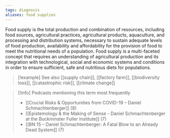 ```yaml
---
tags: diagnosis
aliases: food supplies
---
```


Food supply is the total production and combination of resources, including food sources, agricultural practices, agricultural products, aquaculture, and processing and distribution systems, necessary to sustain adequate levels of food production, availability and affordability for the provision of food to meet the nutritional needs of a population. Food supply is a multi-faceted concept that requires an understanding of agricultural production and its integration with technological, social and economic systems and conditions in order to ensure sufficient, safe and nutritious diets for populations.

> [!example] See also
> [[supply chain]], [[factory farm]], [[biodiversity loss]], [[catastrophic risk]], [[climate change]]

> [!info] Podcasts mentioning this term most frequently
> * [[Crucial Risks & Opportunities from COVID-19 – Daniel Schmachtenberger]] (8)
> * [[Epistemology & the Making of Sense - Daniel Schmachtenberger at the Buckminster Fuller Institute]] (7)
> * [[BN 15 – Daniel Schmachtenberger: A Fatal Blow to an Already Dead System]] (7)